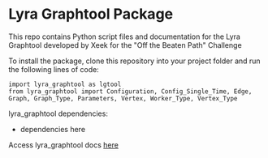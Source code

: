 # Lyra Graphtool Package

This repo contains Python script files and documentation for the Lyra Graphtool developed by Xeek for the "Off the Beaten Path" Challenge

To install the package, clone this repository into your project folder and run the following lines of code:

```
import lyra_graphtool as lgtool
from lyra_graphtool import Configuration, Config_Single_Time, Edge, Graph, Graph_Type, Parameters, Vertex, Worker_Type, Vertex_Type
```

lyra_graphtool dependencies:
* dependencies here


Access lyra_graphtool docs [here](https://www.github.com/studio-x-llc/lyra_graphtool)

